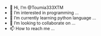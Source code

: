 - 👋 Hi, I’m @Toumia333XTM
- 👀 I’m interested in programming
...
- 🌱 I’m currently learning python language
...
- 💞️ I’m looking to collaborate on ...
- 📫 How to reach me ...

<!---
Toumia333XTM/Toumia333XTM is a ✨ special ✨ repository because its `README.md` (this file) appears on your GitHub profile.
You can click the Preview link to take a look at your changes.
--->
